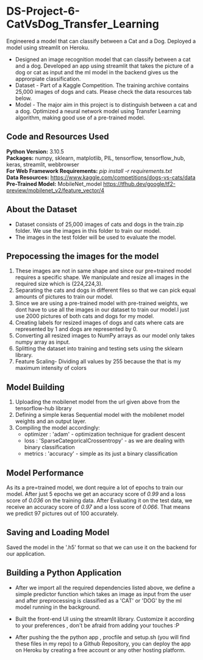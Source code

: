 # DS-Project-6-CatVsDog_Transfer_Learning
Engineered a model that can classify between a Cat and a Dog. Deployed a model using streamlit on Heroku.

* Designed an image recognition model that can classify between a cat and a dog. Developed an app using streamlit that takes the picture of a dog or cat as input and the ml model in the backend gives us the approrpiate classification.
* Dataset - Part of a Kaggle Competition. The training archive contains 25,000 images of dogs and cats. Please check the data resources tab below.
* Model - The major aim in this project is to distinguish between a cat and a dog. Optimized a neural network model using Transfer Learning algorithm, making good use of a pre-trained model.

## Code and Resources Used ##
**Python Version:** 3.10.5 <br />
**Packages:**  numpy, sklearn, matplotlib, PIL, tensorflow, tensorflow_hub, keras, streamlit, webbrowser <br />
**For Web Framework Requirements:** _pip install -r requirements.txt_ <br />
**Data Resources:** <https://www.kaggle.com/competitions/dogs-vs-cats/data> <br />
**Pre-Trained Model:** MobileNet_model <https://tfhub.dev/google/tf2-preview/mobilenet_v2/feature_vector/4>

## About the Dataset ##
- Dataset consists of 25,000 images of cats and dogs in the train.zip folder. We use the images in this folder to train our model. 
- The images in the test folder will be used to evaluate the model.

## Prepocessing the images for the model ## 
1. These images are not in same shape and since our pre=trained model requires a specific shape. We manipulate and resize all images in the required size which is (224,224,3).
2. Separating the cats and dogs in different files so that we can pick equal amounts of pictures to train our model.
3. Since we are using a pre-trained model with pre-trained weights, we dont have to use all the images in our dataset to train our model.I just use 2000 pictures of both cats and dogs for my model.
4. Creating labels for resized images of dogs and cats where cats are represented by 1 and dogs are represented by 0.
5. Converting all resized images to NumPy arrays as our model only takes numpy array as input.
6. Splitting the dataset into training and testing sets using the sklearn library.
7. Feature Scaling- Dividing all values by 255 because the that is my maximum intensity of colors

## Model Building ##
1. Uploading the mobilenet model from the url given above from the tensorflow-hub library 
2. Defining a simple keras Sequential model with the mobilenet model weights and an output layer.
3. Compiling the model accordingly:
    - optimizer : 'adam' - optimization technique for gradient descent
    - loss : 'SparseCategoricalCrossentropy' - as we are dealing with binary classification
    - metrics : 'accuracy' - simple as its just a binary classification

## Model Performance ##
As its a pre=trained model, we dont require a lot of epochs to train our model. After just 5 epochs we get an accuracy score of *0.99* and a loss score of *0.036* on the training data.
After Evaluating it on the test data, we receive an accuracy score of *0.97* and a loss score of *0.066*. That means we predict 97 pictures out of 100 accurately.

## Saving and Loading Model ##
Saved the model in the '.h5' format so that we can use it on the backend for our application.

## Building a Python Application ##
- After we import all the required dependencies listed above, we define a simple predictor function which takes an image as input from the user and after preprocessing is classified as a 'CAT' or 'DOG' by the ml model running in the background.

- Built the front-end UI using the streamlit library. Customize it according to your preferences , don't be afraid from adding your touches :P

- After pushing the the python app , procfile and setup.sh (you will find these files in my repo) to a Github Repository, you can deploy the app on Heroku by creating a free account or any other hosting platform.



